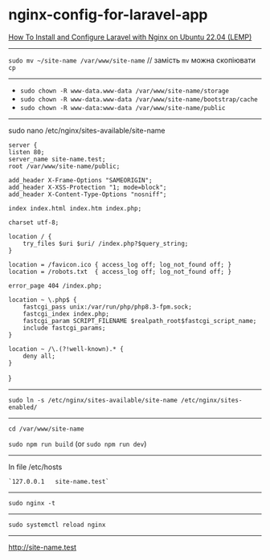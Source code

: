 # nginx-config-for-laravel-app

[How To Install and Configure Laravel with Nginx on Ubuntu 22.04 (LEMP)](https://www.digitalocean.com/community/tutorials/how-to-install-and-configure-laravel-with-nginx-on-ubuntu-22-04)



------------------------------------------------------------------------------------

`sudo mv ~/site-name /var/www/site-name`      // замість `mv` можна скопіювати `cp`

------------------------------------------------------------------------------------

- `sudo chown -R www-data.www-data /var/www/site-name/storage`
- `sudo chown -R www-data.www-data /var/www/site-name/bootstrap/cache`
- `sudo chown -R www-data:www-data /var/www/site-name/public`

------------------------------------------------------------------------------------

sudo nano /etc/nginx/sites-available/site-name


    server {
    listen 80;
    server_name site-name.test;
    root /var/www/site-name/public;

    add_header X-Frame-Options "SAMEORIGIN";
    add_header X-XSS-Protection "1; mode=block";
    add_header X-Content-Type-Options "nosniff";

    index index.html index.htm index.php;

    charset utf-8;

    location / {
        try_files $uri $uri/ /index.php?$query_string;
    }

    location = /favicon.ico { access_log off; log_not_found off; }
    location = /robots.txt  { access_log off; log_not_found off; }

    error_page 404 /index.php;

    location ~ \.php$ {
        fastcgi_pass unix:/var/run/php/php8.3-fpm.sock;
        fastcgi_index index.php;
        fastcgi_param SCRIPT_FILENAME $realpath_root$fastcgi_script_name;
        include fastcgi_params;
    }

    location ~ /\.(?!well-known).* {
        deny all;
    }
}


------------------------------------------------------------------------------------

`sudo ln -s /etc/nginx/sites-available/site-name /etc/nginx/sites-enabled/`

------------------------------------------------------------------------------------


`cd /var/www/site-name`

`sudo npm run build`    (or `sudo npm run dev`)

------------------------------------------------------------------------------------



In file /etc/hosts

    
    `127.0.0.1   site-name.test`
    
------------------------------------------------------------------------------------   
    
`sudo nginx -t`

------------------------------------------------------------------------------------

`sudo systemctl reload nginx`

------------------------------------------------------------------------------------

http://site-name.test








